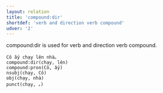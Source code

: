 ```yaml
---
layout: relation
title: 'compound:dir'
shortdef: 'verb and direction verb compound'
udver: '2'
---
```


compound:dir is used for verb and direction verb compound.

~~~ sdparse
Cô ấy chạy lên nhà。
compound:dir(chạy, lên)
compound:pron(Cô, ấy)
nsubj(chạy, Cô)
obj(chạy, nhà)
punct(chạy, 。)
~~~

<!-- Interlanguage links updated Po 11. listopadu 2024, 20:10:37 CET -->
